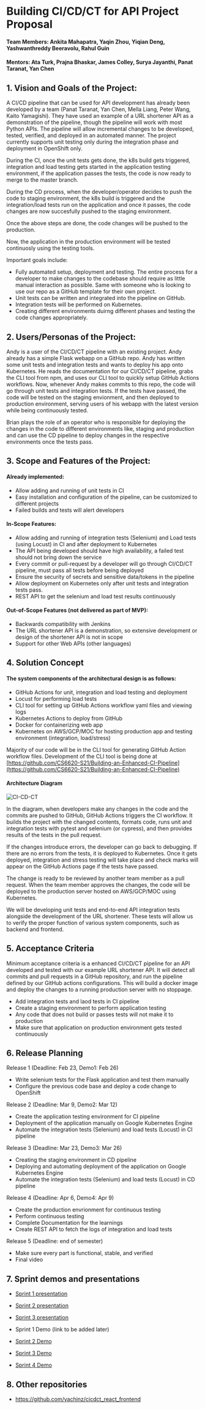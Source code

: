 # Building CI/CD/CT for API Project Proposal

#### Team Members: Ankita Mahapatra, Yaqin Zhou, Yiqian Deng, Yashwanthreddy Beeravolu, Rahul Guin

#### Mentors: Ata Turk, Prajna Bhaskar, James Colley, Surya Jayanthi, Panat Taranat, Yan Chen


## 1. Vision and Goals of the Project:

A CI/CD pipeline that can be used for API development has already been developed by a team (Panat Taranat, Yan Chen, Mella Liang, Peter Wang, Kaito Yamagishi). They have used an example of a URL shortener API as a demonstration of the pipeline, though the pipeline will work with most Python APIs. The pipeline will allow incremental changes to be developed, tested, verified, and deployed in an automated manner.  The project currently supports unit testing only during the integration phase and deployment in OpenShift only.
 
 
During the CI, once the unit tests gets done, the k8s build gets triggered, integration and load testing gets started in the application testing environment, if the application passes the tests, the code is now ready to merge to the master branch.

During the CD process, when the developer/operator decides to push the code to staging environment, the k8s build is triggered and the integration/load tests run on the application and once it passes, the code changes are now succesfully pushed to the staging environment.

Once the above steps are done, the code changes will be pushed to the production.

Now, the application in the production environment will be tested continuosly using the testing tools.

Important goals include:
- Fully automated setup, deployment and testing. The entire process for a developer to make changes to the codebase should require as little manual interaction as possible. Same with someone who is looking to use our repo as a GitHub template for their own project.
- Unit tests can be written and integrated into the pipeline on GitHub.
- Integration tests will be performed on Kubernetes.
- Creating different environments duirng different phases and testing the code changes appropriately.


## 2. Users/Personas of the Project:

Andy is a user of the CI/CD/CT pipeline with an existing project. Andy already has a simple Flask webapp on a GitHub repo. Andy has written some unit tests and integration tests and wants to deploy his app onto Kubernetes. He reads the documentation for our CI/CD/CT pipeline, grabs the CLI tool from npm, and uses our CLI tool to quickly setup GitHub Actions workflows. Now, whenever Andy makes commits to this repo, the code will go through unit tests and integration tests. If the tests have passed, the code will be tested on the staging envionment, and then deployed to production environment, serving users of his webapp with the latest version while being continuously tested.

Brian plays the role of an operator who is responsible for deploying the changes in the code to different environments like, staging and production and can use the CD pipeline to deploy changes in the respective environments once the tests pass.



## 3. Scope and Features of the Project:

#### Already implemented:
- Allow adding and running of unit tests in CI
- Easy installation and configuration of the pipeline, can be customized to different projects
- Failed builds and tests will alert developers

#### In-Scope Features:
- Allow adding and running of integration tests (Selenium) and Load tests (using Locust) in CI and after deployment to Kubernetes
- The API being developed should have high availability, a failed test should not bring down the service
- Every commit or pull-request by a developer will go through CI/CD/CT pipeline, must pass all tests before being deployed
- Ensure the security of secrets and sensitive data/tokens in the pipeline
- Allow deployment on Kubernetes only after unit tests and integration tests pass. 
- REST API to get the selenium and load test results continuously 

#### Out-of-Scope Features (not delivered as part of MVP):
- Backwards compatibility with Jenkins
- The URL shortener API is a demonstration, so extensive development or design of the shortener API is not in scope
- Support for other Web APIs (other languages)

## 4. Solution Concept
#### The system components of the architectural design is as follows:
- GitHub Actions for unit, integration and load testing and deployment
- Locust for performing load tests
- CLI tool for setting up GitHub Actions workflow yaml files and viewing logs
- Kubernetes Actions to deploy from GitHub
- Docker for containerizing web app
- Kubernetes on AWS/GCP/MOC for hosting production app and testing environment (integration, load/stress)

Majority of our code will be in the CLI tool for generating GitHub Action workflow files.
Development of the CLI tool is being done at [https://github.com/CS6620-S21/Building-an-Enhanced-CI-Pipeline](https://github.com/CS6620-S21/Building-an-Enhanced-CI-Pipeline)

#### Architecture Diagram
<img src="https://i.ibb.co/d0TzWz2/CI-CD-CT.png" alt="CI-CD-CT" border="0" />

In the diagram, when developers make any changes in the code and the commits are pushed to GitHub, GitHub Actions triggers the CI workflow. It builds the project with the changed contents, formats code, runs unit and integration tests with pytest and selenium (or cypress), and then provides results of the tests in the pull request.

If the changes introduce errors, the developer can go back to debugging. If there are no errors from the tests, it is deployed to Kubernetes. Once it gets deployed, integration and stress testing will take place and check marks will appear on the GitHub Actions page if the tests have passed.

The change is ready to be reviewed by another team member as a pull request. When the team member approves the changes, the code will be deployed to the production server hosted on AWS/GCP/MOC using Kubernetes.
  
We will be developing unit tests and end-to-end API integration tests alongside the development of the URL shortener. These tests will allow us to verify the proper function of various system components, such as backend and frontend.

## 5. Acceptance Criteria
Minimum acceptance criteria is a enhanced CI/CD/CT pipeline for an API developed and tested with our example URL shortener API. It will detect all commits and pull requests in a GitHub repository, and run the pipeline defined by our GitHub actions configurations. This will build a docker image and deploy the changes to a running production server with no stoppage.
- Add integration tests and laod tests in CI pipeline
- Create a staging environment to perform application testing
- Any code that does not build or passes tests will not make it to production
- Make sure that application on production environment gets tested continuously

## 6. Release Planning
Release 1 (Deadline: Feb 23, Demo1: Feb 26)
- Write selenium tests for the Flask application and test them manually
- Configure the previous code base and deploy a code change to OpenShift
  
Release 2 (Deadline: Mar 9, Demo2: Mar 12)
- Create the application testing environment for CI pipeline
- Deployment of the application manually on Google Kubernetes Engine 
- Automate the integration tests (Selenium) and load tests (Locust) in CI pipeline
  
Release 3 (Deadline: Mar 23, Demo3: Mar 26)
- Creating the staging environment in CD pipeline
- Deploying and automating deployment of the application on Google Kubernetes Engine
- Automate the integration tests (Selenium) and load tests (Locust) in CD pipeline
  
Release 4 (Deadline: Apr 6, Demo4: Apr 9) 
- Create the production envrionment for continuous testing
- Perform continuous testing
- Complete Documentation for the learnings
- Create REST API to fetch the logs of integration and load tests
  
Release 5 (Deadline: end of semester)
- Make sure every part is functional, stable, and verified
- Final video

## 7. Sprint demos and presentations

- [Sprint 1 presentation](https://drive.google.com/file/d/1lyJXW9O5FHLuR44W96lfd_3f_qhILI5b/view?usp=sharing)
- [Sprint 2 presentation](https://drive.google.com/file/d/1KEYMqCRR8AGZ9b5MrpuiLmRe5J2mXfeS/view?usp=sharing)
- [Sprint 3 presentation](https://drive.google.com/file/d/1xEKhIZ2uhDqj5PfDZ5nrKpJwAgoEFW9s/view?usp=sharing)

- Sprint 1 Demo (link to be added later)
- [Sprint 2 Demo](https://www.youtube.com/watch?v=zqCeR8jRPFQ)
- [Sprint 3 Demo](https://www.youtube.com/watch?v=hKFIRhfNkq0)
- [Sprint 4 Demo](https://www.youtube.com/watch?v=INccY-tMers)

## 8. Other repositories


- https://github.com/yachinz/cicdct_react_frontend
